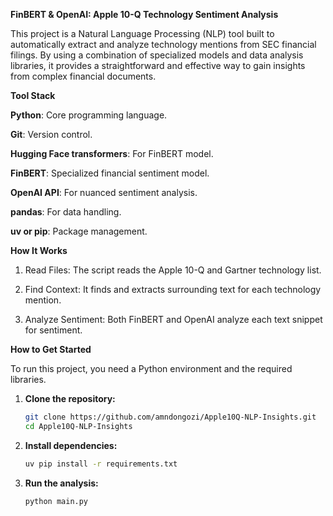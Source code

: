 **FinBERT & OpenAI: Apple 10-Q Technology Sentiment Analysis**

This project is a Natural Language Processing (NLP) tool built to automatically extract and analyze technology mentions from SEC financial filings. By using a combination of specialized models and data analysis libraries, it provides a straightforward and effective way to gain insights from complex financial documents.

**Tool Stack**

**Python**: Core programming language.

**Git**: Version control.

**Hugging Face transformers**: For FinBERT model.

**FinBERT**: Specialized financial sentiment model.

**OpenAI API**: For nuanced sentiment analysis.

**pandas**: For data handling.

**uv or pip**: Package management.

**How It Works**

1. Read Files: The script reads the Apple 10-Q and Gartner technology list.

2. Find Context: It finds and extracts surrounding text for each technology mention.

3. Analyze Sentiment: Both FinBERT and OpenAI analyze each text snippet for sentiment.

**How to Get Started**

To run this project, you need a Python environment and the required libraries.

1.  **Clone the repository:**
    ```bash
    git clone https://github.com/amndongozi/Apple10Q-NLP-Insights.git
    cd Apple10Q-NLP-Insights
    ```
2.  **Install dependencies:**
    ```bash
    uv pip install -r requirements.txt
    ```
3.  **Run the analysis:**
    ```bash
    python main.py
    ```

